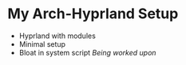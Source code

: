 # My Arch-Hyprland Setup
- Hyprland with modules
- Minimal setup
- Bloat in system script
_Being worked upon_
